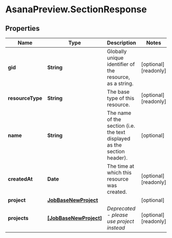 # AsanaPreview.SectionResponse

## Properties

Name | Type | Description | Notes
------------ | ------------- | ------------- | -------------
**gid** | **String** | Globally unique identifier of the resource, as a string. | [optional] [readonly] 
**resourceType** | **String** | The base type of this resource. | [optional] [readonly] 
**name** | **String** | The name of the section (i.e. the text displayed as the section header). | [optional] 
**createdAt** | **Date** | The time at which this resource was created. | [optional] [readonly] 
**project** | [**JobBaseNewProject**](JobBaseNewProject.md) |  | [optional] 
**projects** | [**[JobBaseNewProject]**](JobBaseNewProject.md) | *Deprecated - please use project instead* | [optional] [readonly] 


